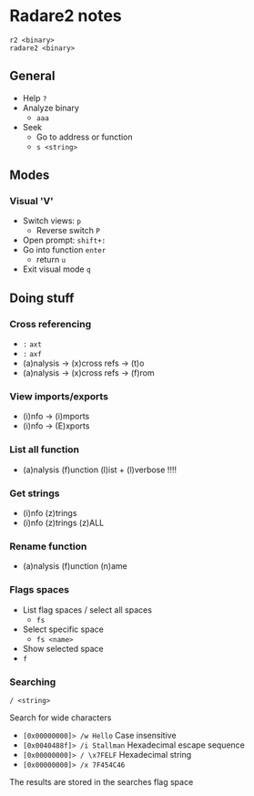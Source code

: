 # Radare2 notes
```
r2 <binary>
radare2 <binary>
```

## General
- Help `?`
- Analyze binary
  - `aaa`
- Seek
  - Go to address or function
  - `s <string>`

## Modes
### Visual 'V'
- Switch views: `p`
  - Reverse switch `P`
- Open prompt: `shift+:`
- Go into function `enter`
  - return `u`
- Exit visual mode `q`

## Doing stuff
### Cross referencing
- `:` `axt`
- `:` `axf`
- (a)nalysis -> (x)cross refs -> (t)o
- (a)nalysis -> (x)cross refs -> (f)rom

### View imports/exports
- (i)nfo -> (i)mports
- (i)nfo -> (E)xports

### List all function
- (a)nalysis (f)unction (l)ist  +  (l)verbose !!!!

### Get strings
- (i)nfo (z)trings
- (i)nfo (z)trings (z)ALL

### Rename function
- (a)nalysis (f)unction (n)ame

### Flags spaces
- List flag spaces / select all spaces
  - `fs`
- Select specific space
  - `fs <name>`
- Show selected space
- `f`

### Searching
`/ <string>`

Search for wide characters
- `[0x00000000]> /w Hello`
Case insensitive
- `[0x0040488f]> /i Stallman`
Hexadecimal escape sequence
- `[0x00000000]> / \x7FELF`
Hexadecimal string
- `[0x00000000]> /x 7F454C46`

The results are stored in the searches flag space
